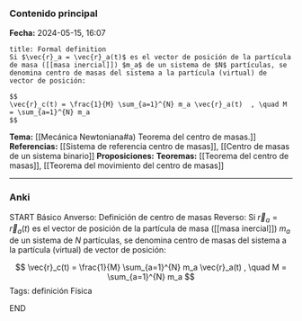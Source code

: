 ### Contenido principal

**Fecha:** 2024-05-15, 16:07

```ad-formal
title: Formal definition
Si $\vec{r}_a = \vec{r}_a(t)$ es el vector de posición de la partícula de masa ([[masa inercial]]) $m_a$ de un sistema de $N$ partículas, se denomina centro de masas del sistema a la partícula (virtual) de vector de posición:

$$
\vec{r}_c(t) = \frac{1}{M} \sum_{a=1}^{N} m_a \vec{r}_a(t)  , \quad M = \sum_{a=1}^{N} m_a
$$
```

**Tema:** [[Mecánica Newtoniana#a) Teorema del centro de masas.]]
**Referencias:** [[Sistema de referencia centro de masas]], [[Centro de masas de un sistema binario]]
**Proposiciones:**
**Teoremas:** [[Teorema del centro de masas]], [[Teorema del movimiento del centro de masas]]

---
### Anki

START
Básico
Anverso: Definición de centro de masas
Reverso: Si $\vec{r}_a = \vec{r}_a(t)$ es el vector de posición de la partícula de masa ([[masa inercial]]) $m_a$ de un sistema de $N$ partículas, se denomina centro de masas del sistema a la partícula (virtual) de vector de posición:

$$
\vec{r}_c(t) = \frac{1}{M} \sum_{a=1}^{N} m_a \vec{r}_a(t)  , \quad M = \sum_{a=1}^{N} m_a
$$
Tags: definición Física
<!--ID: 1718033661412-->
END
